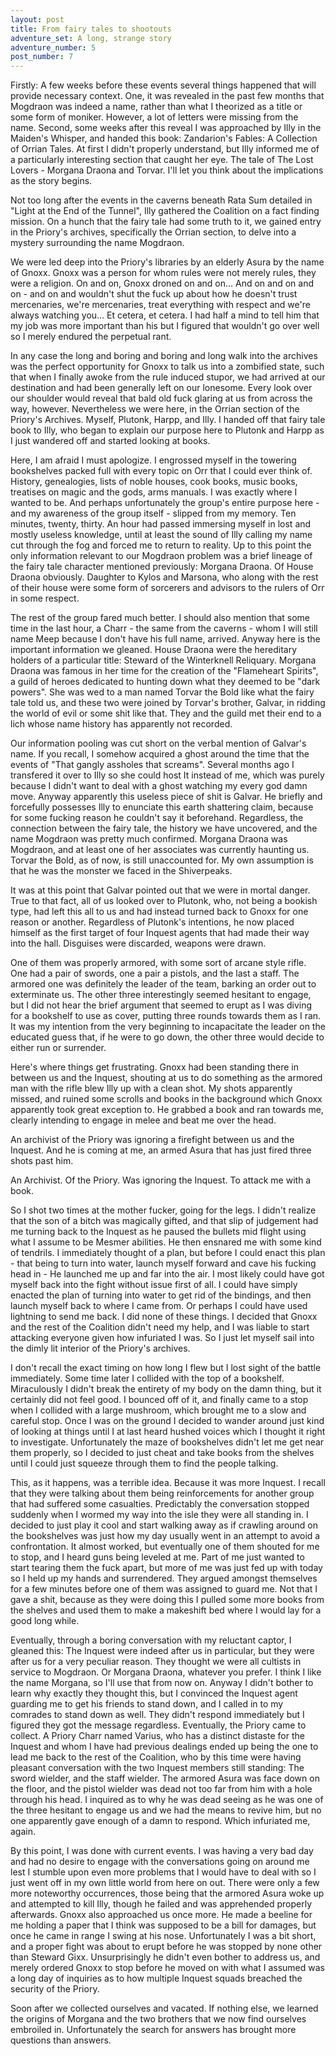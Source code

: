 ```yaml
---
layout: post
title: From fairy tales to shootouts
adventure_set: A long, strange story
adventure_number: 5
post_number: 7
---
```


Firstly: A few weeks before these events several things happened that will provide necessary context. One, it was revealed in the past few months that Mogdraon was indeed a name, rather than what I theorized as a title or some form of moniker. However, a lot of letters were missing from the name. Second, some weeks after this reveal I was approached by Illy in the Maiden's Whisper, and handed this book: Zandarion's Fables: A Collection of Orrian Tales. At first I didn't properly understand, but Illy informed me of a particularly interesting section that caught her eye. The tale of The Lost Lovers - Morgana Draona and Torvar. I'll let you think about the implications as the story begins.
 
Not too long after the events in the caverns beneath Rata Sum detailed in "Light at the End of the Tunnel", Illy gathered the Coalition on a fact finding mission. On a hunch that the fairy tale had some truth to it, we gained entry in the Priory's archives, specifically the Orrian section, to delve into a mystery surrounding the name Mogdraon.
 
We were led deep into the Priory's libraries by an elderly Asura by the name of Gnoxx. Gnoxx was a person for whom rules were not merely rules, they were a religion. On and on, Gnoxx droned on and on… And on and on and on - and on and wouldn't shut the fuck up about how he doesn't trust mercenaries, we're mercenaries, treat everything with respect and we're always watching you… Et cetera, et cetera. I had half a mind to tell him that my job was more important than his but I figured that wouldn't go over well so I merely endured the perpetual rant.
 
In any case the long and boring and boring and long walk into the archives was the perfect opportunity for Gnoxx to talk us into a zombified state, such that when I finally awoke from the rule induced stupor, we had arrived at our destination and had been generally left on our lonesome. Every look over our shoulder would reveal that bald old fuck glaring at us from across the way, however. Nevertheless we were here, in the Orrian section of the Priory's Archives. Myself, Plutonk, Harpp, and Illy. I handed off that fairy tale book to Illy, who began to explain our purpose here to Plutonk and Harpp as I just wandered off and started looking at books.
 
Here, I am afraid I must apologize. I engrossed myself in the towering bookshelves packed full with every topic on Orr that I could ever think of. History, genealogies, lists of noble houses, cook books, music books, treatises on magic and the gods, arms manuals. I was exactly where I wanted to be. And perhaps unfortunately the group's entire purpose here - and my awareness of the group itself - slipped from my memory. Ten minutes, twenty, thirty. An hour had passed immersing myself in lost and mostly useless knowledge, until at least the sound of Illy calling my name cut through the fog and forced me to return to reality. Up to this point the only information relevant to our Mogdraon problem was a brief lineage of the fairy tale character mentioned previously: Morgana Draona. Of House Draona obviously. Daughter to Kylos and Marsona, who along with the rest of their house were some form of sorcerers and advisors to the rulers of Orr in some respect.
 
The rest of the group fared much better. I should also mention that some time in the last hour, a Charr - the same from the caverns - whom I will still name Meep because I don't have his full name, arrived. Anyway here is the important information we gleaned. House Draona were the hereditary holders of a particular title: Steward of the Winterknell Reliquary. Morgana Draona was famous in her time for the creation of the "Flameheart Spirits", a guild of heroes dedicated to hunting down what they deemed to be "dark powers". She was wed to a man named Torvar the Bold like what the fairy tale told us, and these two were joined by Torvar's brother, Galvar, in ridding the world of evil or some shit like that. They and the guild met their end to a lich whose name history has apparently not recorded.
 
Our information pooling was cut short on the verbal mention of Galvar's name. If you recall, I somehow acquired a ghost around the time that the events of "That gangly assholes that screams". Several months ago I transfered it over to Illy so she could host It instead of me, which was purely because I didn't want to deal with a ghost watching my every god damn move. Anyway apparently this useless piece of shit is Galvar. He briefly and forcefully possesses Illy to enunciate this earth shattering claim, because for some fucking reason he couldn't say it beforehand. Regardless, the connection between the fairy tale, the history we have uncovered, and the name Mogdraon was pretty much confirmed. Morgana Draona was Mogdraon, and at least one of her associates was currently haunting us. Torvar the Bold, as of now, is still unaccounted for. My own assumption is that he was the monster we faced in the Shiverpeaks.
 
It was at this point that Galvar pointed out that we were in mortal danger. True to that fact, all of us looked over to Plutonk, who, not being a bookish type, had left this all to us and had instead turned back to Gnoxx for one reason or another. Regardless of Plutonk's intentions, he now placed himself as the first target of four Inquest agents that had made their way into the hall. Disguises were discarded, weapons were drawn.
 
One of them was properly armored, with some sort of arcane style rifle. One had a pair of swords, one a pair a pistols, and the last a staff. The armored one was definitely the leader of the team, barking an order out to exterminate us. The other three interestingly seemed hesitant to engage, but I did not hear the brief argument that seemed to erupt as I was diving for a bookshelf to use as cover, putting three rounds towards them as I ran. It was my intention from the very beginning to incapacitate the leader on the educated guess that, if he were to go down, the other three would decide to either run or surrender.
 
Here's where things get frustrating. Gnoxx had been standing there in between us and the Inquest, shouting at us to do something as the armored man with the rifle blew Illy up with a clean shot. My shots apparently missed, and ruined some scrolls and books in the background which Gnoxx apparently took great exception to. He grabbed a book and ran towards me, clearly intending to engage in melee and beat me over the head.
 
An archivist of the Priory was ignoring a firefight between us and the Inquest. And he is coming at me, an armed Asura that has just fired three shots past him.
 
An Archivist. Of the Priory. Was ignoring the Inquest. To attack me with a book.
 
So I shot two times at the mother fucker, going for the legs. I didn't realize that the son of a bitch was magically gifted, and that slip of judgement had me turning back to the Inquest as he paused the bullets mid flight using what I assume to be Mesmer abilities. He then ensnared me with some kind of tendrils. I immediately thought of a plan, but before I could enact this plan - that being to turn into water, launch myself forward and cave his fucking head in - He launched me up and far into the air. I most likely could have got myself back into the fight without issue first of all. I could have simply enacted the plan of turning into water to get rid of the bindings, and then launch myself back to where I came from. Or perhaps I could have used lightning to send me back. I did none of these things. I decided that Gnoxx and the rest of the Coalition didn't need my help, and I was liable to start attacking everyone given how infuriated I was. So I just let myself sail into the dimly lit interior of the Priory's archives.
 
I don't recall the exact timing on how long I flew but I lost sight of the battle immediately. Some time later I collided with the top of a bookshelf. Miraculously I didn't break the entirety of my body on the damn thing, but it certainly did not feel good. I bounced off of it, and finally came to a stop when I collided with a large mushroom, which brought me to a slow and careful stop. Once I was on the ground I decided to wander around just kind of looking at things until I at last heard hushed voices which I thought it right to investigate. Unfortunately the maze of bookshelves didn't let me get near them properly, so I decided to just cheat and take books from the shelves until I could just squeeze through them to find the people talking.
 
This, as it happens, was a terrible idea. Because it was more Inquest. I recall that they were talking about them being reinforcements for another group that had suffered some casualties. Predictably the conversation stopped suddenly when I wormed my way into the isle they were all standing in. I decided to just play it cool and start walking away as if crawling around on the bookshelves was just how my day usually went in an attempt to avoid a confrontation. It almost worked, but eventually one of them shouted for me to stop, and I heard guns being leveled at me. Part of me just wanted to start tearing them the fuck apart, but more of me was just fed up with today so I held up my hands and surrendered. They argued amongst themselves for a few minutes before one of them was assigned to guard me. Not that I gave a shit, because as they were doing this I pulled some more books from the shelves and used them to make a makeshift bed where I would lay for a good long while.
 
Eventually, through a boring conversation with my reluctant captor, I gleaned this: The Inquest were indeed after us in particular, but they were after us for a very peculiar reason. They thought we were all cultists in service to Mogdraon. Or Morgana Draona, whatever you prefer. I think I like the name Morgana, so I'll use that from now on. Anyway I didn't bother to learn why exactly they thought this, but I convinced the Inquest agent guarding me to get his friends to stand down, and I called in to my comrades to stand down as well. They didn't respond immediately but I figured they got the message regardless. Eventually, the Priory came to collect. A Priory Charr named Varius, who has a distinct distaste for the Inquest and whom I have had previous dealings ended up being the one to lead me back to the rest of the Coalition, who by this time were having pleasant conversation with the two Inquest members still standing: The sword wielder, and the staff wielder. The armored Asura was face down on the floor, and the pistol wielder was dead not too far from him with a hole through his head. I inquired as to why he was dead seeing as he was one of the three hesitant to engage us and we had the means to revive him, but no one apparently gave enough of a damn to respond. Which infuriated me, again.
 
By this point, I was done with current events. I was having a very bad day and had no desire to engage with the conversations going on around me lest I stumble upon even more problems that I would have to deal with so I just went off in my own little world from here on out. There were only a few more noteworthy occurrences, those being that the armored Asura woke up and attempted to kill Illy, though he failed and was apprehended properly afterwards. Gnoxx also approached us once more. He made a beeline for me holding a paper that I think was supposed to be a bill for damages, but once he came in range I swing at his nose. Unfortunately I was a bit short, and a proper fight was about to erupt before he was stopped by none other than Steward Gixx. Unsurprisingly he didn't even bother to address us, and merely ordered Gnoxx to stop before he moved on with what I assumed was a long day of inquiries as to how multiple Inquest squads breached the security of the Priory.
 
Soon after we collected ourselves and vacated. If nothing else, we learned the origins of Morgana and the two brothers that we now find ourselves embroiled in. Unfortunately the search for answers has brought more questions than answers.
